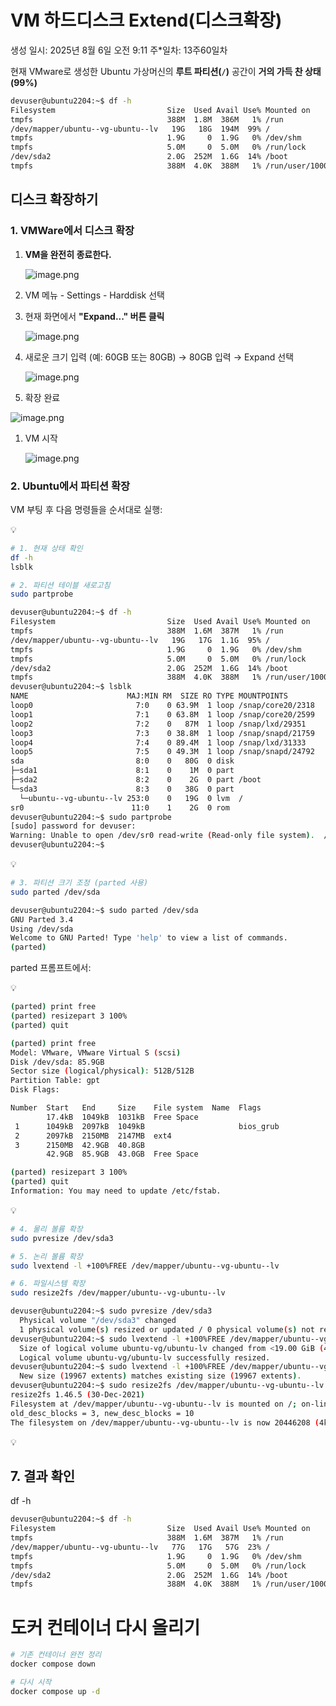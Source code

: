 # VM 하드디스크 Extend(디스크확장)

생성 일시: 2025년 8월 6일 오전 9:11
주*일차: 13주60일차

현재 VMware로 생성한 Ubuntu 가상머신의 **루트 파티션(`/`)** 공간이 **거의 가득 찬 상태(99%)**

```bash
devuser@ubuntu2204:~$ df -h
Filesystem                         Size  Used Avail Use% Mounted on
tmpfs                              388M  1.8M  386M   1% /run
/dev/mapper/ubuntu--vg-ubuntu--lv   19G   18G  194M  99% /
tmpfs                              1.9G     0  1.9G   0% /dev/shm
tmpfs                              5.0M     0  5.0M   0% /run/lock
/dev/sda2                          2.0G  252M  1.6G  14% /boot
tmpfs                              388M  4.0K  388M   1% /run/user/1000

```

## 디스크 확장하기

### 1. VMWare에서 디스크 확장

1. **VM을 완전히 종료한다.**
    
    ![image.png](image.png)
    
2.  VM 메뉴 - Settings - Harddisk 선택
3. 현재 화면에서 **"Expand..." 버튼 클릭**
    
    ![image.png](image%201.png)
    
4. 새로운 크기 입력 (예: 60GB 또는 80GB) → 80GB 입력 → Expand 선택
    
    ![image.png](image%202.png)
    
5. 확장 완료

![image.png](image%203.png)

1. VM 시작
    
    ![image.png](image%204.png)
    

### 2. Ubuntu에서 파티션 확장

VM 부팅 후 다음 명령들을 순서대로 실행:

<aside>
💡

```bash
# 1. 현재 상태 확인
df -h
lsblk

# 2. 파티션 테이블 새로고침
sudo partprobe
```

</aside>

```bash
devuser@ubuntu2204:~$ df -h
Filesystem                         Size  Used Avail Use% Mounted on
tmpfs                              388M  1.6M  387M   1% /run
/dev/mapper/ubuntu--vg-ubuntu--lv   19G   17G  1.1G  95% /
tmpfs                              1.9G     0  1.9G   0% /dev/shm
tmpfs                              5.0M     0  5.0M   0% /run/lock
/dev/sda2                          2.0G  252M  1.6G  14% /boot
tmpfs                              388M  4.0K  388M   1% /run/user/1000
devuser@ubuntu2204:~$ lsblk
NAME                      MAJ:MIN RM  SIZE RO TYPE MOUNTPOINTS
loop0                       7:0    0 63.9M  1 loop /snap/core20/2318
loop1                       7:1    0 63.8M  1 loop /snap/core20/2599
loop2                       7:2    0   87M  1 loop /snap/lxd/29351
loop3                       7:3    0 38.8M  1 loop /snap/snapd/21759
loop4                       7:4    0 89.4M  1 loop /snap/lxd/31333
loop5                       7:5    0 49.3M  1 loop /snap/snapd/24792
sda                         8:0    0   80G  0 disk 
├─sda1                      8:1    0    1M  0 part 
├─sda2                      8:2    0    2G  0 part /boot
└─sda3                      8:3    0   38G  0 part 
  └─ubuntu--vg-ubuntu--lv 253:0    0   19G  0 lvm  /
sr0                        11:0    1    2G  0 rom  
devuser@ubuntu2204:~$ sudo partprobe
[sudo] password for devuser: 
Warning: Unable to open /dev/sr0 read-write (Read-only file system).  /dev/sr0 has been opened read-only.
devuser@ubuntu2204:~$
```

<aside>
💡

```bash
# 3. 파티션 크기 조정 (parted 사용)
sudo parted /dev/sda
```

</aside>

```bash
devuser@ubuntu2204:~$ sudo parted /dev/sda
GNU Parted 3.4
Using /dev/sda
Welcome to GNU Parted! Type 'help' to view a list of commands.
(parted) 
```

parted 프롬프트에서:

<aside>
💡

```bash
(parted) print free
(parted) resizepart 3 100%
(parted) quit
```

</aside>

```bash
(parted) print free                                                       
Model: VMware, VMware Virtual S (scsi)
Disk /dev/sda: 85.9GB
Sector size (logical/physical): 512B/512B
Partition Table: gpt
Disk Flags: 

Number  Start   End     Size    File system  Name  Flags
        17.4kB  1049kB  1031kB  Free Space
 1      1049kB  2097kB  1049kB                     bios_grub
 2      2097kB  2150MB  2147MB  ext4
 3      2150MB  42.9GB  40.8GB
        42.9GB  85.9GB  43.0GB  Free Space

(parted) resizepart 3 100%                                                
(parted) quit                                                             
Information: You may need to update /etc/fstab.
```

<aside>
💡

```bash
# 4. 물리 볼륨 확장
sudo pvresize /dev/sda3

# 5. 논리 볼륨 확장
sudo lvextend -l +100%FREE /dev/mapper/ubuntu--vg-ubuntu--lv

# 6. 파일시스템 확장
sudo resize2fs /dev/mapper/ubuntu--vg-ubuntu--lv
```

</aside>

```bash
devuser@ubuntu2204:~$ sudo pvresize /dev/sda3
  Physical volume "/dev/sda3" changed
  1 physical volume(s) resized or updated / 0 physical volume(s) not resized
devuser@ubuntu2204:~$ sudo lvextend -l +100%FREE /dev/mapper/ubuntu--vg-ubuntu--lv
  Size of logical volume ubuntu-vg/ubuntu-lv changed from <19.00 GiB (4863 extents) to <78.00 GiB (19967 extents).
  Logical volume ubuntu-vg/ubuntu-lv successfully resized.
devuser@ubuntu2204:~$ sudo lvextend -l +100%FREE /dev/mapper/ubuntu--vg-ubuntu--lv
  New size (19967 extents) matches existing size (19967 extents).
devuser@ubuntu2204:~$ sudo resize2fs /dev/mapper/ubuntu--vg-ubuntu--lv
resize2fs 1.46.5 (30-Dec-2021)
Filesystem at /dev/mapper/ubuntu--vg-ubuntu--lv is mounted on /; on-line resizing required
old_desc_blocks = 3, new_desc_blocks = 10
The filesystem on /dev/mapper/ubuntu--vg-ubuntu--lv is now 20446208 (4k) blocks long.
```

<aside>
💡

# 7. 결과 확인
df -h

</aside>

```bash
devuser@ubuntu2204:~$ df -h
Filesystem                         Size  Used Avail Use% Mounted on
tmpfs                              388M  1.6M  387M   1% /run
/dev/mapper/ubuntu--vg-ubuntu--lv   77G   17G   57G  23% /
tmpfs                              1.9G     0  1.9G   0% /dev/shm
tmpfs                              5.0M     0  5.0M   0% /run/lock
/dev/sda2                          2.0G  252M  1.6G  14% /boot
tmpfs                              388M  4.0K  388M   1% /run/user/1000
```

# 도커 컨테이너 다시 올리기

```bash
# 기존 컨테이너 완전 정리
docker compose down

# 다시 시작
docker compose up -d
```
